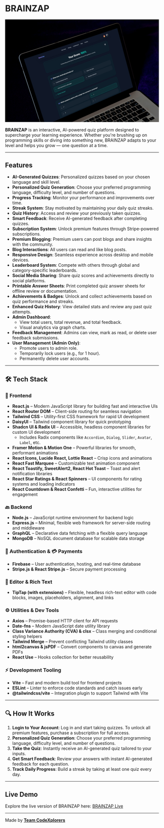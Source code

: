 # BRAINZAP

![BrainZap Banner](./public/readme.jpg)

**BRAINZAP** is an interactive, AI-powered quiz platform designed to supercharge your learning experience. Whether you're brushing up on programming skills or diving into something new, BRAINZAP adapts to your level and helps you grow — one question at a time.

---

## Features

- **AI-Generated Quizzes**: Personalized quizzes based on your chosen language and skill level.
- **Personalized Quiz Generation**: Choose your preferred programming language, difficulty level, and number of questions.
- **Progress Tracking**: Monitor your performance and improvements over time.
- **Streak System**: Stay motivated by maintaining your daily quiz streaks.
- **Quiz History**: Access and review your previously taken quizzes.
- **Smart Feedback**: Receive AI-generated feedback after completing quizzes.
- **Subscription System**: Unlock premium features through Stripe-powered subscriptions.
- **Premium Blogging**: Premium users can post blogs and share insights with the community.
- **Blog Interactions**: All users can read and like blog posts.
- **Responsive Design**: Seamless experience across desktop and mobile devices.
- **Leaderboard System**: Compete with others through global and category-specific leaderboards.
- **Social Media Sharing**: Share quiz scores and achievements directly to social platforms.
- **Printable Answer Sheets**: Print completed quiz answer sheets for offline review or documentation.
- **Achievements & Badges**: Unlock and collect achievements based on quiz performance and streaks.
- **Enhanced Quiz History**: View detailed stats and review any past quiz attempts.
- **Admin Dashboard**:
  - View total users, total revenue, and total feedback.
  - Visual analytics via graph charts.
- **Feedback Management**: Admins can view, mark as read, or delete user feedback submissions.
- **User Management (Admin Only)**:
  - Promote users to admin role.
  - Temporarily lock users (e.g., for 1 hour).
  - Permanently delete user accounts.

---

## 🛠 Tech Stack

### 🧩 Frontend

- **React.js** – Modern JavaScript library for building fast and interactive UIs
- **React Router DOM** – Client-side routing for seamless navigation
- **Tailwind CSS** – Utility-first CSS framework for rapid UI development
- **DaisyUI** – Tailwind component library for quick prototyping
- **Shadcn UI & Radix UI** – Accessible, headless component libraries for custom UI development
  - Includes Radix components like `Accordion`, `Dialog`, `Slider`, `Avatar`, `Label`, etc.
- **Framer Motion & Motion One** – Powerful libraries for smooth, performant animations
- **React Icons, Lucide React, Lottie React** – Crisp icons and animations
- **React Fast Marquee** – Customizable text animation component
- **React Toastify, SweetAlert2, React Hot Toast** – Toast and alert notification libraries
- **React Star Ratings & React Spinners** – UI components for rating systems and loading indicators
- **React Countdown & React Confetti** – Fun, interactive utilities for engagement

### 🔙 Backend

- **Node.js** – JavaScript runtime environment for backend logic
- **Express.js** – Minimal, flexible web framework for server-side routing and middleware
- **GraphQL** – Declarative data fetching with a flexible query language
- **MongoDB** – NoSQL document database for scalable data storage

### 🔐 Authentication & 💳 Payments

- **Firebase** – User authentication, hosting, and real-time database
- **Stripe.js & React Stripe.js** – Secure payment processing

### 🧰 Editor & Rich Text

- **TipTap (with extensions)** – Flexible, headless rich-text editor with code blocks, images, placeholders, alignment, and links

### ⚙️ Utilities & Dev Tools

- **Axios** – Promise-based HTTP client for API requests
- **Date-fns** – Modern JavaScript date utility library
- **Class Variance Authority (CVA) & clsx** – Class merging and conditional styling helpers
- **Tailwind Merge** – Prevent conflicting Tailwind utility classes
- **html2canvas & jsPDF** – Convert components to canvas and generate PDFs
- **React Use** – Hooks collection for better reusability

### ⚡ Development Tooling

- **Vite** – Fast and modern build tool for frontend projects
- **ESLint** – Linter to enforce code standards and catch issues early
- **@tailwindcss/vite** – Integration plugin to support Tailwind with Vite

---

## 🔍 How It Works

1. **Login to Your Account**: Log in and start taking quizzes. To unlock all premium features, purchase a subscription for full access.
2. **Personalized Quiz Generation**: Choose your preferred programming language, difficulty level, and number of questions.
3. **Take the Quiz**: Instantly receive an AI-generated quiz tailored to your inputs.
4. **Get Smart Feedback**: Review your answers with instant AI-generated feedback for each question.
5. **Track Daily Progress**: Build a streak by taking at least one quiz every day.

---

## Live Demo

Explore the live version of BRAINZAP here: [BRAINZAP Live](https://brain-zap-99226.web.app/)

---

Made by  [**Team CodeXplorers**](https://github.com/CodeXplorers-PH)
